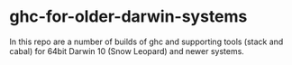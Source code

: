 # ghc-for-older-darwin-systems

In this repo are a number of builds of ghc and supporting tools (stack and cabal) for 64bit Darwin 10 (Snow Leopard) and newer systems.

